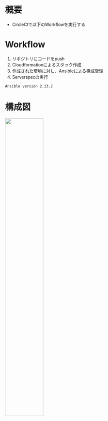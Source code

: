 # 概要
* CircleCIで以下のWorkflowを実行する

# Workflow
1. リポジトリにコードをpush
2. Cloudformationによるスタック作成
3. 作成された環境に対し、Ansibleによる構成管理
4. Serverspecの実行

```
Ansible version 2.13.2
```

# 構成図
<img width=50%  src="https://user-images.githubusercontent.com/75251188/190943157-e7bb4213-7224-4616-8aa1-ff5ba324e1c2.png">

